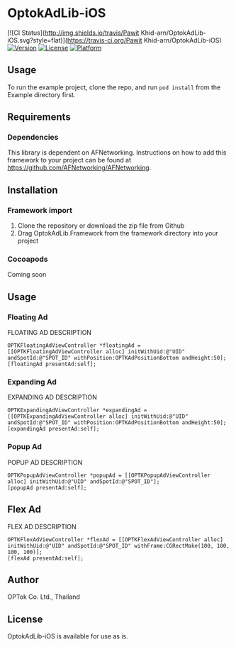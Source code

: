 # OptokAdLib-iOS

[![CI Status](http://img.shields.io/travis/Pawit Khid-arn/OptokAdLib-iOS.svg?style=flat)](https://travis-ci.org/Pawit Khid-arn/OptokAdLib-iOS)
[![Version](https://img.shields.io/cocoapods/v/OptokAdLib-iOS.svg?style=flat)](http://cocoadocs.org/docsets/OptokAdLib-iOS)
[![License](https://img.shields.io/cocoapods/l/OptokAdLib-iOS.svg?style=flat)](http://cocoadocs.org/docsets/OptokAdLib-iOS)
[![Platform](https://img.shields.io/cocoapods/p/OptokAdLib-iOS.svg?style=flat)](http://cocoadocs.org/docsets/OptokAdLib-iOS)

## Usage

To run the example project, clone the repo, and run `pod install` from the Example directory first.

## Requirements

### Dependencies

This library is dependent on AFNetworking.  Instructions on how to add this framework to your project can be found at https://github.com/AFNetworking/AFNetworking.  

## Installation

### Framework import

1. Clone the repository or download the zip file from Github
2. Drag OptokAdLib.Framework from the framework directory into your project

### Cocoapods

  Coming soon

## Usage

### Floating Ad

FLOATING AD DESCRIPTION

```
OPTKFloatingAdViewController *floatingAd = [[OPTKFloatingAdViewController alloc] initWithUid:@"UID" andSpotId:@"SPOT_ID" withPosition:OPTKAdPositionBottom andHeight:50];
[floatingAd presentAd:self];
```

### Expanding Ad

EXPANDING AD DESCRIPTION

```
OPTKExpandingAdViewController *expandingAd = [[OPTKExpandingAdViewController alloc] initWithUid:@"UID" andSpotId:@"SPOT_ID" withPosition:OPTKAdPositionBottom andHeight:50];
[expandingAd presentAd:self];
```

### Popup Ad

POPUP AD DESCRIPTION

```
OPTKPopupAdViewController *popupAd = [[OPTKPopupAdViewController alloc] initWithUid:@"UID" andSpotId:@"SPOT_ID"];
[popupAd presentAd:self];
```

## Flex Ad

FLEX AD DESCRIPTION

```
OPTKFlexAdViewController *flexAd = [[OPTKFlexAdViewController alloc] initWithUid:@"UID" andSpotId:@"SPOT_ID" withFrame:CGRectMake(100, 100, 100, 100)];
[flexAd presentAd:self];
```

## Author

OPTok Co. Ltd., Thailand

## License

OptokAdLib-iOS is available for use as is.  


